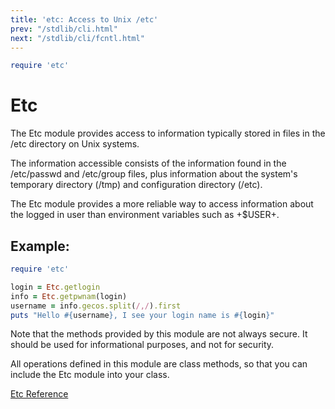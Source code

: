 ```yaml
---
title: 'etc: Access to Unix /etc'
prev: "/stdlib/cli.html"
next: "/stdlib/cli/fcntl.html"
---
```



```ruby
require 'etc'
```

# Etc

The Etc module provides access to information typically stored in files
in the /etc directory on Unix systems.

The information accessible consists of the information found in the
/etc/passwd and /etc/group files, plus information about the system's
temporary directory (/tmp) and configuration directory (/etc).

The Etc module provides a more reliable way to access information about
the logged in user than environment variables such as +$USER+.

## Example:


```ruby
require 'etc'

login = Etc.getlogin
info = Etc.getpwnam(login)
username = info.gecos.split(/,/).first
puts "Hello #{username}, I see your login name is #{login}"
```

Note that the methods provided by this module are not always secure. It
should be used for informational purposes, and not for security.

All operations defined in this module are class methods, so that you can
include the Etc module into your class.

<a href='https://ruby-doc.org/stdlib-2.5.0/libdoc/etc/rdoc/Etc.html'
class='ruby-doc remote' target='_blank'>Etc Reference</a>

